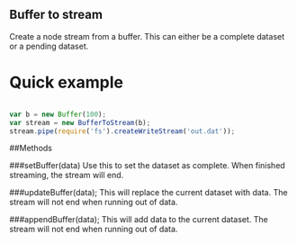 Buffer to stream 
----------------

Create a node stream from a buffer. This can either be a complete dataset or a pending dataset.


# Quick example

```javascript

var b = new Buffer(100);
var stream = new BufferToStream(b);
stream.pipe(require('fs').createWriteStream('out.dat'));

```

##Methods

###setBuffer(data)
Use this to set the dataset as complete. When finished streaming, the stream will end.

###updateBuffer(data);
This will replace the current dataset with data. The stream will not end when running out of data.

###appendBuffer(data);
This will add data to the current dataset. The stream will not end when running out of data.
